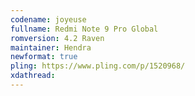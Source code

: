 ```yaml
---
codename: joyeuse
fullname: Redmi Note 9 Pro Global
romversion: 4.2 Raven
maintainer: Hendra
newformat: true
pling: https://www.pling.com/p/1520968/
xdathread:
---
```

